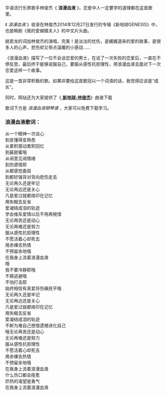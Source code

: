 

华语流行乐男歌手林俊杰《 **浪漫血液** 》，恋爱中人一定要学的道理都在这首歌里。

《 _浪漫血液_ 》收录在林俊杰2014年12月27日发行的专辑《新地球GENESIS》中，也是韩剧《我的爱蝴蝶夫人》的中文片头曲。

姚若龙的词加林俊杰的演唱，完美！是淡淡的忧伤，是娓娓道来的爱的故事，是很多人的心声，悲伤却又带点温暖的小感动……

《浪漫血液》描写了一位不会谈恋爱的男士，在谈了一次失败的恋爱后，一直在不停反思，最后终于能够说服自己，要服从感性抗拒理性，用浪漫血液去面对下一次恋爱这样一个故事。

这是一首非常积极的歌。如果非要给这首歌冠以一个词语的话，我觉得应该是“成长”。

同时，网站还为大家提供了《[ **新地球-林俊杰**](Music-5232.html "新地球-林俊杰")》曲谱下载

歌词下方是 _浪漫血液钢琴谱_ ，大家可以免费下载学习。

### 浪漫血液歌词：

从一个眼神一次谈心  
到变懂得变熟悉  
从累积感动累积回忆  
到最甜蜜哦  
从闹意见闹情绪  
到伤感情耶  
从都感觉委屈  
到都好强背对背向悲伤走去  
无论再久还是牢记  
无论再远还是关心  
凡是爱过就都烙印在记忆  
用失眠去反省  
爱凝结成泪的轨迹  
学会维系爱情以后不用再惋惜  
无论再苦还是动心  
无论再难还是努力  
服从感性抗拒理性  
不愿活着心却死去  
用赤裸去热情  
不预留余地哦  
在我身上流着浪漫血液  
哦  
我不要冷静耶哦  
不屑逃避哦  
不怕打击耶  
始终相信有真爱将伤痛抚平哦  
无论再久还是牢记  
无论再远还是关心  
凡是爱过就都烙印在记忆  
用失眠去反省  
爱凝结成泪的轨迹  
不断为难自己想借遗憾进化自己  
哦无论再苦还是动心  
无论再难还是努力  
服从感性抗拒理性  
不愿活着心却死去  
用赤裸去热情  
不预留余地哦  
在我身上流着浪漫血液  
什么伤口都会痊愈  
炽热的渴望是勇气  
在我身上流着浪漫血液

